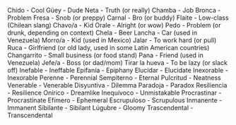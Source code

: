 Chido - Cool
Güey - Dude
Neta - Truth (or really)
Chamba - Job
Bronca - Problem
Fresa - Snob (or preppy)
Carnal - Bro (or buddy)
Flaite - Low-class (Chilean slang)
Chavo/a - Kid
Orale - Alright (or wow)
Pedo - Problem (or drunk, depending on context)
Chela - Beer
Lancha - Car (used in Venezuela)
Morro/a - Kid (used in Mexico)
Jalar - To work hard (or pull)
Ruca - Girlfriend (or old lady, used in some Latin American countries)
Changarrito - Small business (or food stand)
Pana - Friend (used in Venezuela)
Jefe/a - Boss (or dad/mom)
Tirar la hueva - To be lazy (or slack off)
Inefable - Ineffable
Epifanía - Epiphany
Elucidar - Elucidate
Inexorable - Inexorable
Perenne - Perennial
Sempiterno - Eternal
Pulcritud - Neatness
Venerable - Venerable
Disyuntiva - Dilemma
Paradoja - Paradox
Resiliencia - Resilience
Onírico - Dreamlike
Inequívoco - Unmistakable
Procrastinar - Procrastinate
Efímero - Ephemeral
Escrupuloso - Scrupulous
Inmanente - Immanent
Sibilante - Sibilant
Lúgubre - Gloomy
Trascendental - Transcendental